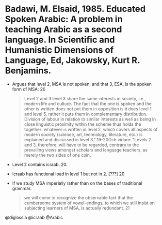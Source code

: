 # Badawi, M. Elsaid, 1985. Educated Spoken Arabic: A problem in teaching Arabic as a second language. In Scientific and Humanistic Dimensions of Language, Ed, Jakowsky, Kurt R. Benjamins.


- Argues that level 2, MSA is not spoken, and that 3, ESA, is the spoken form of MSA: 20

  > Level 2 and 3 level 3 share the same interests in society, i.e., modern life and culture. The fact that the one is spoken and the other is written does not put them in opposition is it does level 1 and level 5, rather it puts them in complementary distribution. Division of labour in relation to similar interests as well as being in close linguistic proximity within the scheme thus holds the together: whatever is written in level 2, which covers all aspects of modern society (science, art, technology, literature, etc.) is explained and discussed in level 3.” 19-20Och vidare: "Levels 2 and 3, therefore, will have to be regarded, contrary to the prevailing views amongst scholars and language teachers, as merely the two sides of one coin. 

- Level 2 contains icraab. 20. 

- Icraab has functional load in level 1 but not in 2. [???] 20

- If we study MSA imperially rather than on the bases of traditional grammar: 

  > we will come to recognize the observable fact that the cumbersome system of vowel-endings, to which we still insist on subjecting learners of MSA, is actually redundant. 21

@diglossia
@icraab
@Arabic
